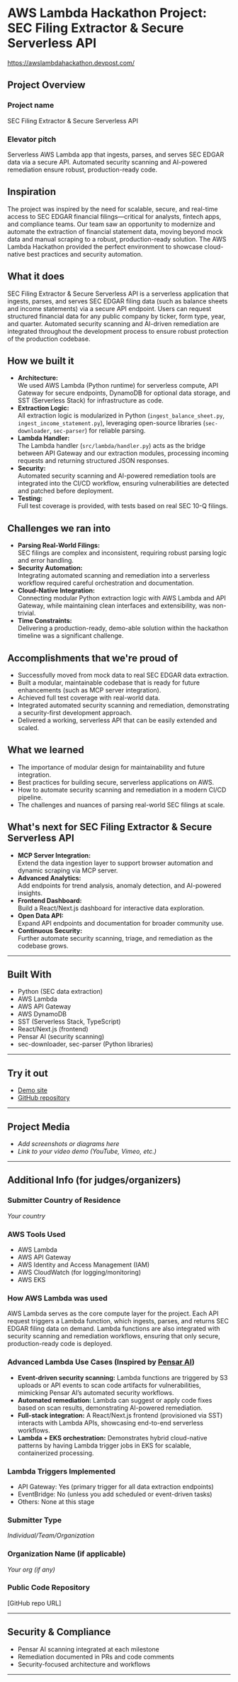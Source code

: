 # AWS Lambda Hackathon Project: SEC Filing Extractor & Secure Serverless API

https://awslambdahackathon.devpost.com/

## Project Overview

### Project name
SEC Filing Extractor & Secure Serverless API

### Elevator pitch
Serverless AWS Lambda app that ingests, parses, and serves SEC EDGAR data via a secure API. Automated security scanning and AI-powered remediation ensure robust, production-ready code.

## Inspiration

The project was inspired by the need for scalable, secure, and real-time access to SEC EDGAR financial filings—critical for analysts, fintech apps, and compliance teams. Our team saw an opportunity to modernize and automate the extraction of financial statement data, moving beyond mock data and manual scraping to a robust, production-ready solution. The AWS Lambda Hackathon provided the perfect environment to showcase cloud-native best practices and security automation.

## What it does

SEC Filing Extractor & Secure Serverless API is a serverless application that ingests, parses, and serves SEC EDGAR filing data (such as balance sheets and income statements) via a secure API endpoint. Users can request structured financial data for any public company by ticker, form type, year, and quarter. Automated security scanning and AI-driven remediation are integrated throughout the development process to ensure robust protection of the production codebase.

## How we built it

- **Architecture:**  
  We used AWS Lambda (Python runtime) for serverless compute, API Gateway for secure endpoints, DynamoDB for optional data storage, and SST (Serverless Stack) for infrastructure as code.
- **Extraction Logic:**  
  All extraction logic is modularized in Python (`ingest_balance_sheet.py`, `ingest_income_statement.py`), leveraging open-source libraries (`sec-downloader`, `sec-parser`) for reliable parsing.
- **Lambda Handler:**  
  The Lambda handler (`src/lambda/handler.py`) acts as the bridge between API Gateway and our extraction modules, processing incoming requests and returning structured JSON responses.
- **Security:**  
  Automated security scanning and AI-powered remediation tools are integrated into the CI/CD workflow, ensuring vulnerabilities are detected and patched before deployment.
- **Testing:**  
  Full test coverage is provided, with tests based on real SEC 10-Q filings.

## Challenges we ran into

- **Parsing Real-World Filings:**  
  SEC filings are complex and inconsistent, requiring robust parsing logic and error handling.
- **Security Automation:**  
  Integrating automated scanning and remediation into a serverless workflow required careful orchestration and documentation.
- **Cloud-Native Integration:**  
  Connecting modular Python extraction logic with AWS Lambda and API Gateway, while maintaining clean interfaces and extensibility, was non-trivial.
- **Time Constraints:**  
  Delivering a production-ready, demo-able solution within the hackathon timeline was a significant challenge.

## Accomplishments that we're proud of

- Successfully moved from mock data to real SEC EDGAR data extraction.
- Built a modular, maintainable codebase that is ready for future enhancements (such as MCP server integration).
- Achieved full test coverage with real-world data.
- Integrated automated security scanning and remediation, demonstrating a security-first development approach.
- Delivered a working, serverless API that can be easily extended and scaled.

## What we learned

- The importance of modular design for maintainability and future integration.
- Best practices for building secure, serverless applications on AWS.
- How to automate security scanning and remediation in a modern CI/CD pipeline.
- The challenges and nuances of parsing real-world SEC filings at scale.

## What's next for SEC Filing Extractor & Secure Serverless API

- **MCP Server Integration:**  
  Extend the data ingestion layer to support browser automation and dynamic scraping via MCP server.
- **Advanced Analytics:**  
  Add endpoints for trend analysis, anomaly detection, and AI-powered insights.
- **Frontend Dashboard:**  
  Build a React/Next.js dashboard for interactive data exploration.
- **Open Data API:**  
  Expand API endpoints and documentation for broader community use.
- **Continuous Security:**  
  Further automate security scanning, triage, and remediation as the codebase grows.

---

## Built With

- Python (SEC data extraction)
- AWS Lambda
- AWS API Gateway
- AWS DynamoDB
- SST (Serverless Stack, TypeScript)
- React/Next.js (frontend)
- Pensar AI (security scanning)
- sec-downloader, sec-parser (Python libraries)

---

## Try it out

- [Demo site](https://your-demo-url.com)
- [GitHub repository](https://github.com/yourusername/your-repo)

---

## Project Media

- _Add screenshots or diagrams here_
- _Link to your video demo (YouTube, Vimeo, etc.)_

---

## Additional Info (for judges/organizers)

### Submitter Country of Residence
_Your country_

### AWS Tools Used
- AWS Lambda
- AWS API Gateway
- AWS Identity and Access Management (IAM)
- AWS CloudWatch (for logging/monitoring)
- AWS EKS

### How AWS Lambda was used

AWS Lambda serves as the core compute layer for the project. Each API request triggers a Lambda function, which ingests, parses, and returns SEC EDGAR filing data on demand. Lambda functions are also integrated with security scanning and remediation workflows, ensuring that only secure, production-ready code is deployed.

### Advanced Lambda Use Cases (Inspired by [Pensar AI](https://docs.pensar.dev/quickstart))

- **Event-driven security scanning:** Lambda functions are triggered by S3 uploads or API events to scan code artifacts for vulnerabilities, mimicking Pensar AI’s automated security workflows.
- **Automated remediation:** Lambda can suggest or apply code fixes based on scan results, demonstrating AI-powered remediation.
- **Full-stack integration:** A React/Next.js frontend (provisioned via SST) interacts with Lambda APIs, showcasing end-to-end serverless workflows.
- **Lambda + EKS orchestration:** Demonstrates hybrid cloud-native patterns by having Lambda trigger jobs in EKS for scalable, containerized processing.

### Lambda Triggers Implemented

- API Gateway: Yes (primary trigger for all data extraction endpoints)
- EventBridge: No (unless you add scheduled or event-driven tasks)
- Others: None at this stage

### Submitter Type
_Individual/Team/Organization_

### Organization Name (if applicable)
_Your org (if any)_

### Public Code Repository
[GitHub repo URL]

---

## Security & Compliance

- Pensar AI scanning integrated at each milestone
- Remediation documented in PRs and code comments
- Security-focused architecture and workflows

---
